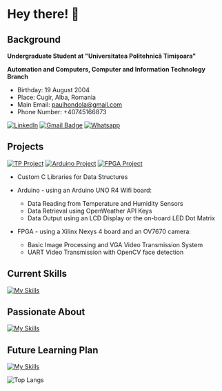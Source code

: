 # Hey there! 👋

## Background

**Undergraduate Student at "Universitatea Politehnică Timișoara"**

**Automation and Computers, Computer and Information Technology Branch**

- Birthday: 19 August 2004
- Place: Cugir, Alba, Romania
- Main Email: paulhondola@gmail.com
- Phone Number: +40745166873

[![Linkedln](https://img.shields.io/badge/LinkedIn-0077B5?style=flat-square&logo=linkedin&logoColor=white)](https://www.linkedin.com/in/paulhondola) 
[![Gmail Badge](https://img.shields.io/badge/-Email-c14438?style=flat-square&logo=Gmail&logoColor=white&link=mailto:paulhondola@gmail.com)](mailto:paulhondola@gmail.com) 
[![Whatsapp](https://img.shields.io/badge/WhatsApp-277B5?style=flat-square&logo=whatsapp&logoColor=white)](https://wa.me/40745166873)
## Projects

[![TP Project](https://img.shields.io/badge/C_Libraries-345?style=flat-square&logo=Github&logoColor=white)](https://github.com/paulhondola/Tehnici-de-Programare/tree/main/libraries/src)
[![Arduino Project](https://img.shields.io/badge/Arduino_Project-345?style=flat-square&logo=Github&logoColor=white)](https://github.com/orgs/DEM-Arduino-Project/repositories)
[![FPGA Project](https://img.shields.io/badge/FPGA_Project-345?style=flat-square&logo=Github&logoColor=white)](https://github.com/LD-FPGA-Project/FPGA-Video-Transmission-and-Image-Processing)

- Custom C Libraries for Data Structures

- Arduino - using an Arduino UNO R4 Wifi board:
  - Data Reading from Temperature and Humidity Sensors
  - Data Retrieval using OpenWeather API Keys
  - Data Output using an LCD Display or the on-board LED Dot Matrix


- FPGA - using a Xilinx Nexys 4 board and an OV7670 camera:
  - Basic Image Processing and VGA Video Transmission System 
  - UART Video Transmission with OpenCV face detection

## Current Skills
[![My Skills](https://skillicons.dev/icons?i=c,cpp,cs,git,bash,py,java,matlab,md,obsidian&perline=5)](https://skillicons.dev)

## Passionate About
[![My Skills](https://skillicons.dev/icons?i=linux,apple,arduino,raspberrypi,opencv,pytorch&perline=6)](https://skillicons.dev)

## Future Learning Plan
[![My Skills](https://skillicons.dev/icons?i=githubactions,docker,kubernetes,rust,swift,kotlin&perline=6)](https://skillicons.dev)

![Top Langs](https://github-readme-stats.vercel.app/api/top-langs/?username=paulhondola&layout=compact)






